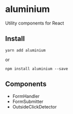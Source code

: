 # aluminium
Utility components for React

## Install
```
yarn add aluminium
```
or
```
npm install aluminium --save
```

## Components

- FormHandler
- FormSubmitter
- OutsideClickDetector
